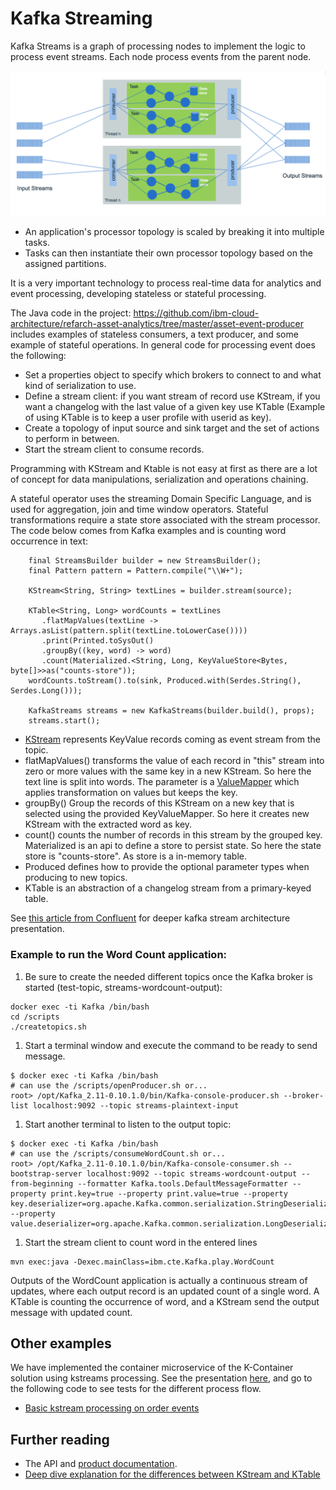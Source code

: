 # Kafka Streaming

Kafka Streams is a graph of processing nodes to implement the logic to process event streams. Each node process events from the parent node. 

![](images/kafka-stream-arch.png)

* An application's processor topology is scaled by breaking it into multiple tasks.
* Tasks can then instantiate their own processor topology based on the assigned partitions.

It is a very important technology to process real-time data for analytics and event processing, developing stateless or stateful processing.

The Java code in the project: https://github.com/ibm-cloud-architecture/refarch-asset-analytics/tree/master/asset-event-producer includes examples of stateless consumers, a text producer, and some example of stateful operations. In general code for processing event does the following:

* Set a properties object to specify which brokers to connect to and what kind of serialization to use.
* Define a stream client: if you want stream of record use KStream, if you want a changelog with the last value of a given key use KTable (Example of using KTable is to keep a user profile with userid as key).
* Create a topology of input source and sink target and the set of actions to perform in between.
* Start the stream client to consume records.

Programming with KStream and Ktable is not easy at first as there are a lot of concept for data manipulations, serialization and operations chaining. 

A stateful operator uses the streaming Domain Specific Language, and is used for aggregation, join and time window operators. Stateful transformations require a state store associated with the stream processor. The code below comes from Kafka examples and is counting word occurrence in text:

```
    final StreamsBuilder builder = new StreamsBuilder();
    final Pattern pattern = Pattern.compile("\\W+");

    KStream<String, String> textLines = builder.stream(source);

    KTable<String, Long> wordCounts = textLines
       .flatMapValues(textLine -> Arrays.asList(pattern.split(textLine.toLowerCase())))
       .print(Printed.toSysOut()
       .groupBy((key, word) -> word)
       .count(Materialized.<String, Long, KeyValueStore<Bytes, byte[]>>as("counts-store"));
    wordCounts.toStream().to(sink, Produced.with(Serdes.String(), Serdes.Long()));

    KafkaStreams streams = new KafkaStreams(builder.build(), props);
    streams.start();
```

* [KStream](https://Kafka.apache.org/10/javadoc/org/apache/Kafka/streams/kstream/KStream.html) represents KeyValue records coming as event stream from the topic.
* flatMapValues() transforms the value of each record in "this" stream into zero or more values with the same key in a new KStream. So here the text line is split into words. The parameter is a [ValueMapper](https://Kafka.apache.org/10/javadoc/org/apache/Kafka/streams/kstream/ValueMapper.html) which applies transformation on values but keeps the key.
* groupBy() Group the records of this KStream on a new key that is selected using the provided KeyValueMapper. So here it creates new KStream with the extracted word as key.
* count() counts the number of records in this stream by the grouped key. Materialized is an api to define a store to persist state. So here the state store is "counts-store". As store is a in-memory table.
* Produced defines how to provide the optional parameter types when producing to new topics.
* KTable is an abstraction of a changelog stream from a primary-keyed table.

See [this article from Confluent](https://docs.confluent.io/current/streams/architecture.html) for deeper kafka stream architecture presentation.

### Example to run the Word Count application:

1. Be sure to create the needed different topics once the Kafka broker is started (test-topic, streams-wordcount-output):

```
docker exec -ti Kafka /bin/bash
cd /scripts
./createtopics.sh
```

1. Start a terminal window and execute the command to be ready to send message.

```
$ docker exec -ti Kafka /bin/bash
# can use the /scripts/openProducer.sh or...
root> /opt/Kafka_2.11-0.10.1.0/bin/Kafka-console-producer.sh --broker-list localhost:9092 --topic streams-plaintext-input
```

1. Start another terminal to listen to the output topic:

```
$ docker exec -ti Kafka /bin/bash
# can use the /scripts/consumeWordCount.sh or...
root> /opt/Kafka_2.11-0.10.1.0/bin/Kafka-console-consumer.sh --bootstrap-server localhost:9092 --topic streams-wordcount-output --from-beginning --formatter Kafka.tools.DefaultMessageFormatter --property print.key=true --property print.value=true --property key.deserializer=org.apache.Kafka.common.serialization.StringDeserializer --property value.deserializer=org.apache.Kafka.common.serialization.LongDeserializer
```

1. Start the stream client to count word in the entered lines

```
mvn exec:java -Dexec.mainClass=ibm.cte.Kafka.play.WordCount
```

Outputs of the WordCount application is actually a continuous stream of updates, where each output record is an updated count of a single word. A KTable is counting the occurrence of word, and a KStream send the output message with updated count.

## Other examples

We have implemented the container microservice of the K-Container solution using kstreams processing. See the presentation [here](https://ibm-cloud-architecture.github.io/refarch-kc-container-ms/kstreams), and go to the following code to see tests for the different process flow.

* [Basic kstream processing on order events](https://github.com/ibm-cloud-architecture/refarch-kc-container-ms/blob/master/kstreams/src/test/java/ut/TestOrderCreation.java)

## Further reading

* The API and [product documentation](https://kafka.apache.org/21/documentation/streams/developer-guide/).
* [Deep dive explanation for the differences between KStream and KTable](https://www.michael-noll.com/blog/2018/04/05/of-stream-and-tables-in-kafka-and-stream-processing-part1/)